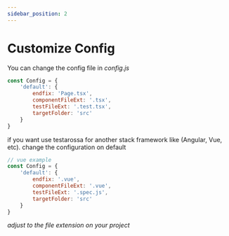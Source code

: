 ```yaml
---
sidebar_position: 2
---
```


# Customize Config

You can change the config file in *config.js*

```js
const Config = {
    'default': {
        endfix: 'Page.tsx',
        componentFileExt: '.tsx',
        testFileExt: '.test.tsx',
        targetFolder: 'src'
    }
}
```

if you want use testarossa for another stack framework like (Angular, Vue, etc).
change the configuration on default

```js
// vue example
const Config = {
    'default': {
        endfix: '.vue',
        componentFileExt: '.vue',
        testFileExt: '.spec.js',
        targetFolder: 'src'
    }
}
```

*adjust to the file extension on your project*
